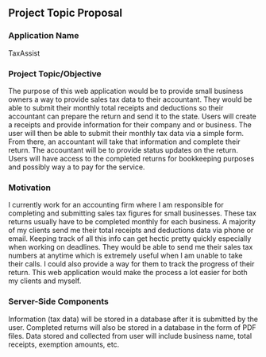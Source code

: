 ## Project Topic Proposal

### Application Name
TaxAssist

### Project Topic/Objective
The purpose of this web application would be to provide small business owners a way to provide sales tax data to their accountant.  They would be able to submit their monthly total receipts and deductions so their accountant can prepare the return and send it to the state.  Users will create a receipts and provide information for their company and or business.  The user will then be able to submit their monthly tax data via a simple form.  From there, an accountant will take that information and complete their return.  The accountant will be to provide status updates on the return.  Users will have access to the completed returns for bookkeeping purposes and possibly way a to pay for the service.

### Motivation
I currently work for an accounting firm where I am responsible for completing and submitting sales tax figures for small businesses.  These tax returns usually have to be completed monthly for each business.  A majority of my clients send me their total receipts and deductions data via phone or email.  Keeping track of all this info can get hectic pretty quickly especially when working on deadlines.  They would be able to send me their sales tax numbers at anytime which is extremely useful when I am unable to take their calls.  I could also provide a way for them to track the progress of their return.  This web application would make the process a lot easier for both my clients and myself.  

### Server-Side Components
Information (tax data) will be stored in a database after it is submitted by the user. Completed returns will also be stored in a database in the form of PDF files. Data stored and collected from user will include business name, total receipts, exemption amounts, etc.